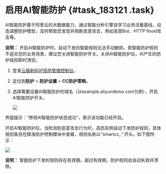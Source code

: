 # 启用AI智能防护 {#task_183121 .task}

AI智能防护基于阿里云的大数据能力，通过智能分析引擎自学习业务流量基线，动态调整防护模型，及时帮助您发现并阻断恶意攻击，例如恶意Bot、HTTP flood攻击等。

**说明：** 开启AI智能防护时，自动下发的智能规则无法手动删除。若智能防护规则不适合您的业务场景，建议您关闭智能防护开关。关闭AI智能防护后，AI产生的防护规将即时清空。

1.  登录[云盾新BGP高防管理控制台](https://yundun.console.aliyun.com/?p=ddoscoo&__consolePageCode=ddoscoo)。
2.  定位到**防护** \> **防护设置** \> **CC防护策略**。
3.  选择需要设置AI智能防护的域名（以example.aliyundemo.com为例），开启AI智能防护开关。 

    ![](http://static-aliyun-doc.oss-cn-hangzhou.aliyuncs.com/assets/img/156918/156091150044284_zh-CN.png)


界面提示：“修改AI智能防护状态成功”，表示该功能已经开启。

开启AI智能防护后，当检测到恶意攻击行为时，高防实例自动下发防护规则，具体规则条目在精准防护控制模块中查看，规则名称以“smartcc\_” 开头。如下图所示：

![](http://static-aliyun-doc.oss-cn-hangzhou.aliyuncs.com/assets/img/156918/156091150144285_zh-CN.png)

**说明：** 智能防护下发的规则存在有效期，超过有效期，防护规则会自动失效并清除。

